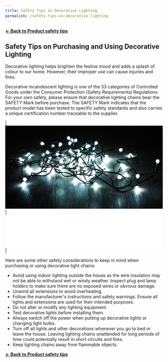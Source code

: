 ```yaml
---
title: Safety Tips on Decorative Lighting
permalink: /safety-tips-on-decorative-lighting
---
```


**[&#8592; Back to Product safety tips](/consumers/product-safety-tips/electronics-and-appliances)**

## Safety Tips on Purchasing and Using Decorative Lighting
Decorative lighting helps brighten the festive mood and adds a splash of colour to our home. However, their improper use can cause injuries and fires.

Decorative incandescent lighting is one of the 33 categories of Controlled Goods under the Consumer Protection (Safety Requirements) Regulations. For your own safety, please ensure that decorative lighting chains bear the SAFETY Mark before purchase. The SAFETY Mark indicates that the product model has been tested to specific safety standards and also carries a unique certification number traceable to the supplier.

|![deco lighting](/images/product-safety-tips/decorative-lighting.jpg)|![](/images/consumers/blankx2.png)|

Here are some other safety considerations to keep in mind when purchasing or using decorative light chains:
* Avoid using indoor lighting outside the house as the wire insulation may not be able to withstand wet or windy weather. Inspect plug and lamp holders to make sure there are no exposed wires or obvious damage.
* Unwind all extensions to avoid overheating.
* Follow the manufacturer's instructions and safety warnings. Ensure all lights and extensions are used for their intended purposes.
* Do not alter or modify any lighting equipment.
* Test decorative lights before installing them.
* Always switch off the power when putting up decorative lights or changing light bulbs.
* Turn off all lights and other decorations whenever you go to bed or leave the house. Leaving lighting chains unattended for long periods of time could potentially result in short circuits and fires.
* Keep lighting chains away from flammable objects.

**[&#8592; Back to Product safety tips](/consumers/product-safety-tips/electronics-and-appliances)**
